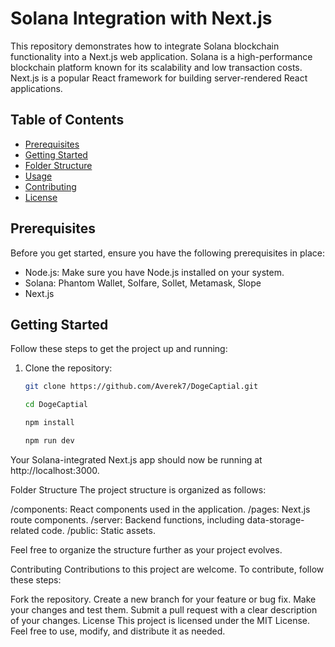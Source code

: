 # Solana Integration with Next.js

This repository demonstrates how to integrate Solana blockchain functionality into a Next.js web application. Solana is a high-performance blockchain platform known for its scalability and low transaction costs. Next.js is a popular React framework for building server-rendered React applications.

## Table of Contents

- [Prerequisites](#prerequisites)
- [Getting Started](#getting-started)
- [Folder Structure](#folder-structure)
- [Usage](#usage)
- [Contributing](#contributing)
- [License](#license)

## Prerequisites

Before you get started, ensure you have the following prerequisites in place:

- Node.js: Make sure you have Node.js installed on your system.
- Solana: Phantom Wallet, Solfare, Sollet, Metamask, Slope
- Next.js

## Getting Started

Follow these steps to get the project up and running:

1. Clone the repository:

   ```bash
   git clone https://github.com/Averek7/DogeCaptial.git

   cd DogeCaptial

   npm install

   npm run dev
   
Your Solana-integrated Next.js app should now be running at http://localhost:3000.

Folder Structure
The project structure is organized as follows:

/components: React components used in the application.
/pages: Next.js route components.
/server: Backend functions, including data-storage-related code.
/public: Static assets.

Feel free to organize the structure further as your project evolves.

Contributing
Contributions to this project are welcome. To contribute, follow these steps:

Fork the repository.
Create a new branch for your feature or bug fix.
Make your changes and test them.
Submit a pull request with a clear description of your changes.
License
This project is licensed under the MIT License. Feel free to use, modify, and distribute it as needed.

